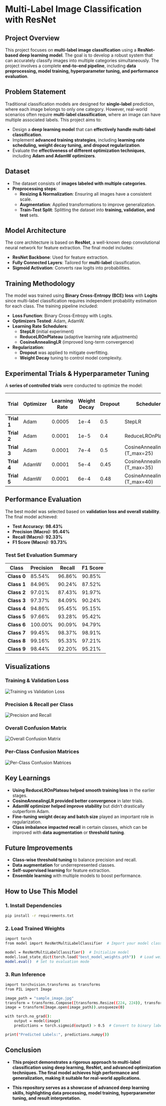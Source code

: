 # **Multi-Label Image Classification with ResNet**
## **Project Overview**
This project focuses on **multi-label image classification** using a **ResNet-based deep learning model**. The goal is to develop a robust system that can accurately classify images into multiple categories simultaneously. The project involves a complete **end-to-end pipeline**, including **data preprocessing, model training, hyperparameter tuning, and performance evaluation**.

## **Problem Statement**
Traditional classification models are designed for **single-label** prediction, where each image belongs to only one category. However, real-world scenarios often require **multi-label classification**, where an image can have multiple associated labels. This project aims to:
- Design a **deep learning model** that can **effectively handle multi-label classification**.
- Implement **advanced training strategies**, including **learning rate scheduling, weight decay tuning, and dropout regularization**.
- Evaluate the **effectiveness of different optimization techniques**, including **Adam and AdamW optimizers**.

## **Dataset**
- The dataset consists of **images labeled with multiple categories**.
- **Preprocessing steps**:
  - **Resizing & Normalization**: Ensuring all images have a consistent scale.
  - **Augmentation**: Applied transformations to improve generalization.
  - **Train-Test Split**: Splitting the dataset into **training, validation, and test** sets.

## **Model Architecture**
The core architecture is based on **ResNet**, a well-known deep convolutional neural network for feature extraction. The final model includes:
- **ResNet Backbone**: Used for feature extraction.
- **Fully Connected Layers**: Tailored for **multi-label** classification.
- **Sigmoid Activation**: Converts raw logits into probabilities.

## **Training Methodology**
The model was trained using **Binary Cross-Entropy (BCE) loss** with **Logits** since multi-label classification requires independent probability estimation for each class. The training pipeline included:
- **Loss Function**: Binary Cross-Entropy with Logits.
- **Optimizers Tested**: Adam, AdamW.
- **Learning Rate Schedulers**:
  - **StepLR** (initial experiment)
  - **ReduceLROnPlateau** (adaptive learning rate adjustments)
  - **CosineAnnealingLR** (improved long-term convergence)
- **Regularization**:
  - **Dropout** was applied to mitigate overfitting.
  - **Weight Decay** tuning to control model complexity.

## **Experimental Trials & Hyperparameter Tuning**
A **series of controlled trials** were conducted to optimize the model:

| Trial | Optimizer | Learning Rate | Weight Decay | Dropout | Scheduler | Batch Size | Best Validation Loss |
|--------|------------|------|--------------|---------|------------|------------|--------------|
| **Trial 1** | Adam | 0.0005 | 1e-4 | 0.5 | StepLR | Default | 0.0516 |
| **Trial 2** | Adam | 0.0001 | 1e-5 | 0.4 | ReduceLROnPlateau | Default | 0.0478 |
| **Trial 3** | Adam | 0.0001 | 7e-4 | 0.5 | CosineAnnealingLR (T_max=25) | Default | 0.0419 |
| **Trial 4** | AdamW | 0.0001 | 5e-4 | 0.45 | CosineAnnealingLR (T_max=35) | 64 | 0.0481 |
| **Trial 5** | AdamW | 0.0001 | 6e-4 | 0.48 | CosineAnnealingLR (T_max=40) | 80 | 0.0440 |

## **Performance Evaluation**
The best model was selected based on **validation loss and overall stability**. The final model achieved:
- **Test Accuracy:** **98.43%**
- **Precision (Macro):** **95.44%**
- **Recall (Macro):** **92.33%**
- **F1 Score (Macro):** **93.73%**

### **Test Set Evaluation Summary**
| Class | Precision | Recall | F1 Score |
|-------|------------|------------|------------|
| **Class 0** | 85.54% | 96.86% | 90.85% |
| **Class 1** | 84.96% | 90.24% | 87.52% |
| **Class 2** | 97.01% | 87.43% | 91.97% |
| **Class 3** | 97.37% | 84.09% | 90.24% |
| **Class 4** | 94.86% | 95.45% | 95.15% |
| **Class 5** | 97.66% | 93.28% | 95.42% |
| **Class 6** | 100.00% | 90.09% | 94.79% |
| **Class 7** | 99.45% | 98.37% | 98.91% |
| **Class 8** | 99.16% | 95.33% | 97.21% |
| **Class 9** | 98.44% | 92.20% | 95.21% |

## **Visualizations**
### **Training & Validation Loss**
![Training vs Validation Loss](./images/train_vs_val_loss.png)

### **Precision & Recall per Class**
![Precision and Recall](./images/precision_recall.png)

### **Overall Confusion Matrix**
![Overall Confusion Matrix](./images/overall_confusion_matrix.png)

### **Per-Class Confusion Matrices**
![Per-Class Confusion Matrices](./images/per_class_confusion_matrices.png)

## **Key Learnings**
- **Using ReduceLROnPlateau helped smooth training loss** in the earlier stages.
- **CosineAnnealingLR provided better convergence** in later trials.
- **AdamW optimizer helped improve stability** but didn’t drastically outperform Adam.
- **Fine-tuning weight decay and batch size** played an important role in regularization.
- **Class imbalance impacted recall** in certain classes, which can be improved with **data augmentation** or **threshold tuning**.

## **Future Improvements**
- **Class-wise threshold tuning** to balance precision and recall.
- **Data augmentation** for underrepresented classes.
- **Self-supervised learning** for feature extraction.
- **Ensemble learning** with multiple models to boost performance.

## **How to Use This Model**
### **1. Install Dependencies**
```bash
pip install -r requirements.txt
```

### **2. Load Trained Weights**
```bash
import torch
from model import ResNetMultiLabelClassifier  # Import your model class

model = ResNetMultiLabelClassifier()  # Initialize model
model.load_state_dict(torch.load("best_model_weights.pth"))  # Load weights
model.eval()  # Set to evaluation mode
```

### **3. Run Inference**
```bash
import torchvision.transforms as transforms
from PIL import Image

image_path = "sample_image.jpg"
transform = transforms.Compose([transforms.Resize((224, 224)), transforms.ToTensor()])
image = transform(Image.open(image_path)).unsqueeze(0)

with torch.no_grad():
    output = model(image)
    predictions = torch.sigmoid(output) > 0.5  # Convert to binary labels

print("Predicted Labels:", predictions.numpy())
```

## **Conclusion**

 - **This project demonstrates a rigorous approach to multi-label classification using deep learning, ResNet, and advanced optimization techniques. The final model achieves high performance and generalization, making it suitable for real-world applications.**

- **This repository serves as a showcase of advanced deep learning skills, highlighting data processing, model training, hyperparameter tuning, and result interpretation.**